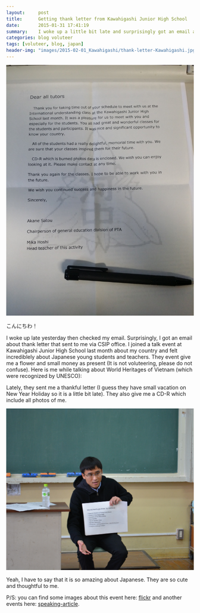 ```yaml
---
layout:     post
title:      Getting thank letter from Kawahigashi Junior High School
date:       2015-01-31 17:41:19
summary:    I woke up a little bit late and surprisingly got an email about thank letter that sent to me.
categories: blog voluteer
tags: [voluteer, blog, japan]
header-img: "images/2015-02-01_Kawahigashi/thank-letter-Kawahigashi.jpg"
---
```

<img src="/images/2015-02-01_Kawahigashi/thank-letter-Kawahigashi.jpg" class="fit image">
 
 こんにちわ！

I woke up late yesterday then checked my email. Surprisingly, I got an email about thank letter that sent to me via CSIP office. I joined a talk event at Kawahigashi Junior High School last month about my country and felt incrediblely about Japanese young students and teachers. They event give me a flower and small money as present (It is not voluteering, please do not confuse). Here is me while talking about World Heritages of Vietnam (which were recognized by UNESCO):


Lately, they sent me a thankful letter (I guess they have small vacation on New Year Holiday so it is a little bit late). They also give me a CD-R which include all photos of me.

<img src="/images/2015-02-01_Kawahigashi/me_in_Kawahigashi.JPG" class="fit image">

Yeah, I have to say that it is so amazing about Japanese. They are so cute and thoughtful to me. 

P/S: you can find some images about this event here: [flickr](https://flic.kr/s/aHsk6DuhxY) and another events here: [speaking-article](/speaking).
